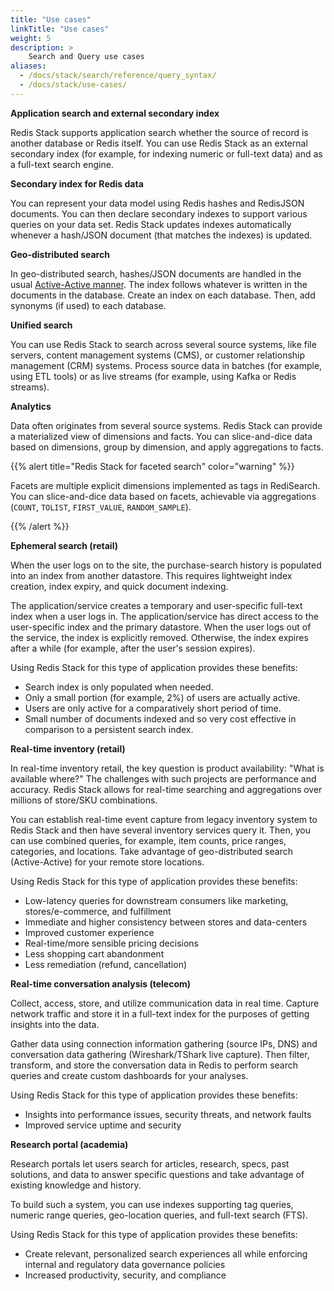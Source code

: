 ```yaml
---
title: "Use cases"
linkTitle: "Use cases"
weight: 5
description: >
    Search and Query use cases
aliases:
  - /docs/stack/search/reference/query_syntax/  
  - /docs/stack/use-cases/  
---
```


**Application search and external secondary index** 

Redis Stack supports application search whether the source of record is another database or Redis itself. You can use Redis Stack as an external secondary index (for example, for indexing numeric or full-text data) and as a full-text search engine.

**Secondary index for Redis data**

You can represent your data model using Redis hashes and RedisJSON documents. You can then declare secondary indexes to support various queries on your data set. Redis Stack updates indexes automatically whenever a hash/JSON document (that matches the indexes) is updated. 

**Geo-distributed search**

In geo-distributed search, hashes/JSON documents are handled in the usual [Active-Active manner](https://docs.redis.com/latest/rs/databases/active-active/). The index follows whatever is written in the documents in the database. Create an index on each database. Then, add synonyms (if used) to each database. 

**Unified search**

You can use Redis Stack to search across several source systems, like file servers, content management systems (CMS), or customer relationship management (CRM) systems. Process source data in batches (for example, using ETL tools) or as live streams (for example, using Kafka or Redis streams). 

**Analytics**

Data often originates from several source systems. Redis Stack can provide a materialized view of dimensions and facts. You can slice-and-dice data based on dimensions, group by dimension, and apply aggregations to facts.

{{% alert title="Redis Stack for faceted search" color="warning" %}}
 
Facets are multiple explicit dimensions implemented as tags in RediSearch. You can slice-and-dice data based on facets, achievable via aggregations (`COUNT`, `TOLIST`, `FIRST_VALUE`, `RANDOM_SAMPLE`).

{{% /alert %}}

**Ephemeral search (retail)**

When the user logs on to the site, the purchase-search history is populated into an index from another datastore. This requires lightweight index creation, index expiry, and quick document indexing.

The application/service creates a temporary and user-specific full-text index when a user logs in. The application/service has direct access to the user-specific index and the primary datastore. When the user logs out of the service, the index is explicitly removed. Otherwise, the index expires after a while (for example, after the user's session expires). 

Using Redis Stack for this type of application provides these benefits: 

- Search index is only populated when needed. 
- Only a small portion (for example, 2%) of users are actually active. 
- Users are only active for a comparatively short period of time.
- Small number of documents indexed and so very cost effective in comparison to a persistent search index. 

**Real-time inventory (retail)**

In real-time inventory retail, the key question is product availability: "What is available where?" The challenges with such projects are performance and accuracy. Redis Stack allows for real-time searching and aggregations over millions of store/SKU combinations.

You can establish real-time event capture from legacy inventory system to Redis Stack and then have several inventory services query it. Then, you can use combined queries, for example, item counts, price ranges, categories, and locations. Take advantage of geo-distributed search (Active-Active) for your remote store locations. 

Using Redis Stack for this type of application provides these benefits: 

- Low-latency queries for downstream consumers like marketing, stores/e-commerce, and fulfillment 
- Immediate and higher consistency between stores and data-centers 
- Improved customer experience 
- Real-time/more sensible pricing decisions 
- Less shopping cart abandonment 
- Less remediation (refund, cancellation) 

**Real-time conversation analysis (telecom)**

Collect, access, store, and utilize communication data in real time. Capture network traffic and store it in a full-text index for the purposes of getting insights into the data.

Gather data using connection information gathering (source IPs, DNS) and conversation data gathering (Wireshark/TShark live capture). Then filter, transform, and store the conversation data in Redis to perform search queries and create custom dashboards for your analyses.

Using Redis Stack for this type of application provides these benefits: 

- Insights into performance issues, security threats, and network faults 
- Improved service uptime and security 

**Research portal (academia)**

Research portals let users search for articles, research, specs, past solutions, and data to answer specific questions and take advantage of existing knowledge and history. 

To build such a system, you can use indexes supporting tag queries, numeric range queries, geo-location queries, and full-text search (FTS). 

Using Redis Stack for this type of application provides these benefits: 

- Create relevant, personalized search experiences all while enforcing internal and regulatory data governance policies 
- Increased productivity, security, and compliance  